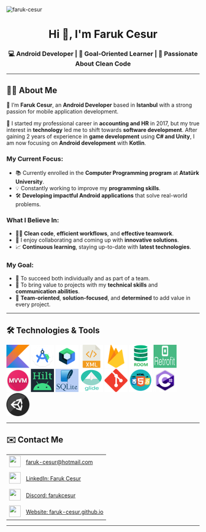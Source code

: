 <p align="left"> <img src="https://komarev.com/ghpvc/?username=faruk-cesur" alt="faruk-cesur" /> </p>

<h1 align="center">Hi 👋, I'm Faruk Cesur</h1>
<h3 align="center">💻 Android Developer | 🎯 Goal-Oriented Learner | 🌱 Passionate About Clean Code</h3>

---

## 👨‍💻 About Me

👋 I’m **Faruk Cesur**, an **Android Developer** based in **Istanbul** with a strong passion for mobile application development. 

🔄 I started my professional career in **accounting and HR** in 2017, but my true interest in **technology** led me to shift towards **software development**. After gaining 2 years of experience in **game development** using **C# and Unity**, I am now focusing on **Android development** with **Kotlin**.

### My Current Focus:
- 📚 Currently enrolled in the **Computer Programming program** at **Atatürk University**.
- 💡 Constantly working to improve my **programming skills**.
- 🛠️ **Developing impactful Android applications** that solve real-world problems.

### What I Believe In:
- 🧑‍💻 **Clean code**, **efficient workflows**, and **effective teamwork**.
- 💬 I enjoy collaborating and coming up with **innovative solutions**.
- 📈 **Continuous learning**, staying up-to-date with **latest technologies**.

### My Goal:
- 🎯 To succeed both individually and as part of a team.
- 💬 To bring value to projects with my **technical skills** and **communication abilities**.
- 🚀 **Team-oriented**, **solution-focused**, and **determined** to add value in every project.

---

## 🛠️ Technologies & Tools

<p align="left">
  <!-- Kotlin -->
  <img src="https://github.com/faruk-cesur/faruk-cesur.github.io/blob/main/Images/kotlin-icon.png" title="Kotlin" width="60" height="60"/>

  <!-- Android Studio -->
  <img src="https://github.com/faruk-cesur/faruk-cesur.github.io/blob/main/Images/android-studio-icon.png" title="Android Studio" width="60" height="60"/>

  <!-- Jetpack Compose -->
  <img src="https://github.com/faruk-cesur/faruk-cesur.github.io/blob/main/Images/jetpack-compose-icon.png" title="Jetpack Compose" width="60" height="60"/>

  <!-- XML -->
  <img src="https://github.com/faruk-cesur/faruk-cesur.github.io/blob/main/Images/XML.png" title="XML" width="60" height="60"/>

  <!-- Firebase -->
  <img src="https://github.com/faruk-cesur/faruk-cesur.github.io/blob/main/Images/Firebase.svg" title="Firebase" width="60" height="60"/>

  <!-- Room Database -->
  <img src="https://github.com/faruk-cesur/faruk-cesur.github.io/blob/main/Images/room-database-icon.png" title="Room Database" width="60" height="60"/>

  <!-- Retrofit -->
  <img src="https://github.com/faruk-cesur/faruk-cesur.github.io/blob/main/Images/retrofit.png" title="Retrofit" width="60" height="60"/>

  <!-- MVVM -->
  <img src="https://github.com/faruk-cesur/faruk-cesur.github.io/blob/main/Images/mvvm.png" title="MVVM" width="60" height="60"/>

  <!-- Hilt -->
  <img src="https://github.com/faruk-cesur/faruk-cesur.github.io/blob/main/Images/Hilt.png" title="Hilt" width="60" height="60"/>

  <!-- SQLite -->
  <img src="https://github.com/faruk-cesur/faruk-cesur.github.io/blob/main/Images/SQLite.jpg" title="SQLite" width="60" height="60"/>

  <!-- Glide -->
  <img src="https://github.com/faruk-cesur/faruk-cesur.github.io/blob/main/Images/Glide.png" title="Glide" width="60" height="60"/>

  <!-- Git -->
  <img src="https://github.com/faruk-cesur/faruk-cesur.github.io/blob/main/Images/Git.svg" title="Git" width="60" height="60"/>
  
  <!-- HTML-CSS-JS -->
  <img src="https://github.com/faruk-cesur/faruk-cesur.github.io/blob/main/Images/html-css-js.png" title="HTML-CSS-JS" width="60" height="60"/>

  <!-- C# -->
  <img src="https://github.com/faruk-cesur/faruk-cesur.github.io/blob/main/Images/Csharp.png" title="C#" width="60" height="60"/>

  <!-- Unity -->
  <img src="https://github.com/faruk-cesur/faruk-cesur.github.io/blob/main/Images/Unity.png" title="Unity" width="60" height="60"/>
</p>

---

## ✉️ Contact Me

<table>
  <tr>
    <td align="left" valign="middle">
      <img src="https://i.ibb.co/wYK4D81/iconfinder-6296671-microsoft-office-office365-outlook-icon-32px.png" width="30" height="30">
    </td>
    <td>
      <a href="mailto:faruk-cesur@hotmail.com">faruk-cesur@hotmail.com</a>
    </td>
  </tr>
  <tr><td colspan="2"></td></tr>
  <tr>
    <td align="left" valign="middle">
      <img src="https://i.ibb.co/3fHd1cc/linkedin-socialnetwork-17441.png" width="30" height="30">
    </td>
    <td>
      <a href="https://www.linkedin.com/in/faruk-cesur/">LinkedIn: Faruk Cesur</a>
    </td>
  </tr>
  <tr><td colspan="2"></td></tr>
  <tr>
    <td align="left" valign="middle">
      <img src="https://i.ibb.co/LY0rmr5/dc.png" width="30" height="30">
    </td>
    <td>
      <a href="https://discordapp.com/users/740301788015755304/">Discord: farukcesur</a>
    </td>
  </tr>
  <tr><td colspan="2"></td></tr>
  <tr>
    <td align="left" valign="middle">
      <img src="https://www.freeiconspng.com/uploads/website-icon-18.png" width="30" height="30">
    </td>
    <td>
      <a href="https://faruk-cesur.github.io/" target="_blank">Website: faruk-cesur.github.io</a>
    </td>
  </tr>
</table>

---

<!--
## 📊 GitHub Stats

![Faruk's GitHub Stats](https://github-readme-stats.vercel.app/api?username=faruk-cesur&show_icons=true&theme=tokyonight&count_private=true)
[![Top Langs](https://github-readme-stats.vercel.app/api/top-langs/?username=faruk-cesur&layout=compact&theme=tokyonight)](https://github.com/anuraghazra/github-readme-stats)
-->
